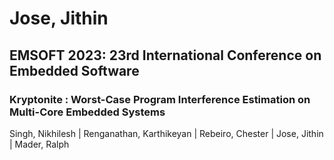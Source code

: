 # Jose, Jithin

## EMSOFT 2023: 23rd International Conference on Embedded Software

### Kryptonite : Worst-Case Program Interference Estimation on Multi-Core Embedded Systems
Singh, Nikhilesh | Renganathan, Karthikeyan | Rebeiro, Chester | Jose, Jithin | Mader, Ralph

